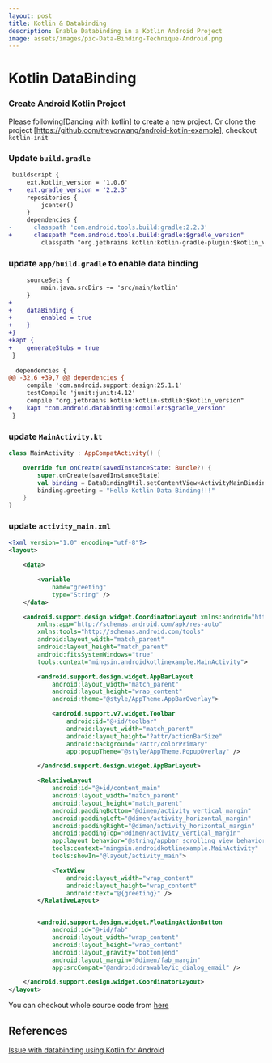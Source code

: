 ```yaml
---
layout: post
title: Kotlin & Databinding
description: Enable Databinding in a Kotlin Android Project
image: assets/images/pic-Data-Binding-Technique-Android.png
---
```



# Kotlin  DataBinding

### Create Android Kotlin Project  
Please following[Dancing with kotlin] to create a new project. Or  clone the project [https://github.com/trevorwang/android-kotlin-example], checkout `kotlin-init`

### Update `build.gradle`
```diff
 buildscript {
	 ext.kotlin_version = '1.0.6'
+    ext.gradle_version = '2.2.3'
	 repositories {
		 jcenter()
	 }
	 dependencies {
- 	   classpath 'com.android.tools.build:gradle:2.2.3'
+ 	   classpath "com.android.tools.build:gradle:$gradle_version"
		 classpath "org.jetbrains.kotlin:kotlin-gradle-plugin:$kotlin_version"
```

### update `app/build.gradle` to enable data binding
```diff
     sourceSets {
         main.java.srcDirs += 'src/main/kotlin'
     }
+
+    dataBinding {
+        enabled = true
+    }
+}
+kapt {
+    generateStubs = true
 }
 
  dependencies {
@@ -32,6 +39,7 @@ dependencies {
     compile 'com.android.support:design:25.1.1'
     testCompile 'junit:junit:4.12'
     compile "org.jetbrains.kotlin:kotlin-stdlib:$kotlin_version"
+    kapt "com.android.databinding:compiler:$gradle_version"
 }
```

### update `MainActivity.kt`
```kotlin
class MainActivity : AppCompatActivity() {

    override fun onCreate(savedInstanceState: Bundle?) {
        super.onCreate(savedInstanceState)
        val binding = DataBindingUtil.setContentView<ActivityMainBinding>(this, R.layout.activity_main)
        binding.greeting = "Hello Kotlin Data Binding!!!"
    }
}

```

### update `activity_main.xml`

```xml
<?xml version="1.0" encoding="utf-8"?>
<layout>

    <data>

        <variable
            name="greeting"
            type="String" />
    </data>

    <android.support.design.widget.CoordinatorLayout xmlns:android="http://schemas.android.com/apk/res/android"
        xmlns:app="http://schemas.android.com/apk/res-auto"
        xmlns:tools="http://schemas.android.com/tools"
        android:layout_width="match_parent"
        android:layout_height="match_parent"
        android:fitsSystemWindows="true"
        tools:context="mingsin.androidkotlinexample.MainActivity">

        <android.support.design.widget.AppBarLayout
            android:layout_width="match_parent"
            android:layout_height="wrap_content"
            android:theme="@style/AppTheme.AppBarOverlay">

            <android.support.v7.widget.Toolbar
                android:id="@+id/toolbar"
                android:layout_width="match_parent"
                android:layout_height="?attr/actionBarSize"
                android:background="?attr/colorPrimary"
                app:popupTheme="@style/AppTheme.PopupOverlay" />

        </android.support.design.widget.AppBarLayout>

        <RelativeLayout
            android:id="@+id/content_main"
            android:layout_width="match_parent"
            android:layout_height="match_parent"
            android:paddingBottom="@dimen/activity_vertical_margin"
            android:paddingLeft="@dimen/activity_horizontal_margin"
            android:paddingRight="@dimen/activity_horizontal_margin"
            android:paddingTop="@dimen/activity_vertical_margin"
            app:layout_behavior="@string/appbar_scrolling_view_behavior"
            tools:context="mingsin.androidkotlinexample.MainActivity"
            tools:showIn="@layout/activity_main">

            <TextView
                android:layout_width="wrap_content"
                android:layout_height="wrap_content"
                android:text="@{greeting}" />
        </RelativeLayout>


        <android.support.design.widget.FloatingActionButton
            android:id="@+id/fab"
            android:layout_width="wrap_content"
            android:layout_height="wrap_content"
            android:layout_gravity="bottom|end"
            android:layout_margin="@dimen/fab_margin"
            app:srcCompat="@android:drawable/ic_dialog_email" />

    </android.support.design.widget.CoordinatorLayout>
</layout>
```

You can checkout whole source code from [here](https://github.com/trevorwang/android-kotlin-example/tree/kotlin-databinding)

## References

[Issue with databinding using Kotlin for Android](http://stackoverflow.com/questions/41213765/issue-with-databinding-using-kotlin-for-android)

